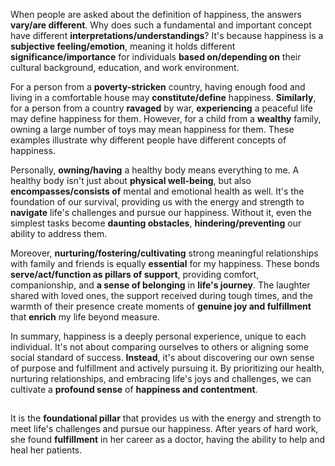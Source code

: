 When people are asked about the definition of happiness, the answers **vary/are different**. Why does such a fundamental and important concept have different **interpretations/understandings**? It's because happiness is a **subjective feeling/emotion**, meaning it holds different **significance/importance** for individuals **based on/depending on** their cultural background, education, and work environment.

For a person from a **poverty-stricken** country, having enough food and living in a comfortable house may **constitute/define** happiness. **Similarly**, for a person from a country **ravaged** by war, **experiencing** a peaceful life may define happiness for them. However, for a child from a **wealthy** family, owning a large number of toys may mean happiness for them. These examples illustrate why different people have different concepts of happiness.

Personally, **owning/having** a healthy body means everything to me. A healthy body isn't just about **physical well-being**, but also **encompasses/consists of** mental and emotional health as well. It's the foundation of our survival, providing us with the energy and strength to **navigate** life's challenges and pursue our happiness. Without it, even the simplest tasks become **daunting obstacles**, **hindering/preventing** our ability to address them.

Moreover, **nurturing/fostering/cultivating** strong meaningful relationships with family and friends is equally **essential** for my happiness. These bonds **serve/act/function as pillars of support**, providing comfort, companionship, and **a sense of belonging** in **life's journey**. The laughter shared with loved ones, the support received during tough times, and the warmth of their presence create moments of **genuine joy and fulfillment** that **enrich** my life beyond measure.

In summary, happiness is a deeply personal experience, unique to each individual. It's not about comparing ourselves to others or aligning some social standard of success. **Instead**, it's about discovering our own sense of purpose and fulfillment and actively pursuing it. By prioritizing our health, nurturing relationships, and embracing life's joys and challenges, we can cultivate a **profound sense** of **happiness and contentment**.



## 
It is the **foundational pillar** that provides us with the energy and strength to meet life's challenges and pursue our happiness.
After years of hard work, she found **fulfillment** in her career as a doctor, having the ability to help and heal her patients.